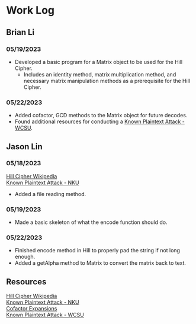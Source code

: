 # Work Log

## Brian Li

### 05/19/2023

- Developed a basic program for a Matrix object to be used for the Hill Cipher.
  - Includes an identity method, matrix multiplication method, and necessary matrix manipulation methods as a prerequisite for the Hill Cipher.

### 05/22/2023

- Added cofactor, GCD methods to the Matrix object for future decodes.
- Found additional resources for conducting a [Known Plaintext Attack - WCSU](https://sites.wcsu.edu/mbxml/html/sample_hill_analysis_kpt.html).


## Jason Lin

### 05/18/2023

[Hill Cipher Wikipedia](https://en.wikipedia.org/wiki/Hill_cipher)  
[Known Plaintext Attack - NKU](https://www.nku.edu/~christensen/092mat483%20known%20plaintext%20attack%20of%20Hill%20cipher.pdf)
- Added a file reading method.

### 05/19/2023

- Made a basic skeleton of what the encode function should do.

### 05/22/2023

- Finished encode method in Hill to properly pad the string if not long enough.
- Added a getAlpha method to Matrix to convert the matrix back to text.

## Resources
[Hill Cipher Wikipedia](https://en.wikipedia.org/wiki/Hill_cipher)  
[Known Plaintext Attack - NKU](https://www.nku.edu/~christensen/092mat483%20known%20plaintext%20attack%20of%20Hill%20cipher.pdf)  
[Cofactor Expansions](https://textbooks.math.gatech.edu/ila/determinants-cofactors.html)  
[Known Plaintext Attack - WCSU](https://sites.wcsu.edu/mbxml/html/sample_hill_analysis_kpt.html)  
